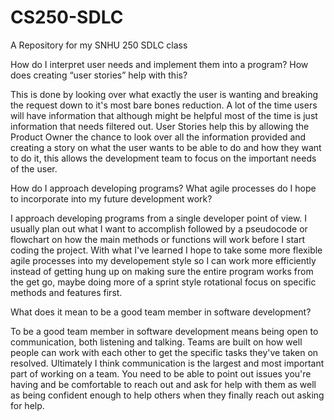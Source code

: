 # CS250-SDLC
A Repository for my SNHU 250 SDLC class

How do I interpret user needs and implement them into a program? How does creating “user stories” help with this?

This is done by looking over what exactly the user is wanting and  breaking the request down to it's most bare bones reduction. A lot of the time users will have information that although might be helpful most of the time is just information that needs filtered out. User Stories help this by allowing the Product Owner the chance to look over all the information provided and creating a story on what the user wants to be able to do and how they want to do it, this allows the development team to focus on the important needs of the user.

How do I approach developing programs? What agile processes do I hope to incorporate into my future development work?

I approach developing programs from a single developer point of view. I usually plan out what I want to accomplish followed by a pseudocode or flowchart on how the main methods or functions will work before I start coding the project. With what I've learned I hope to take some more flexible agile processes into my developement style so I can work more efficiently instead of getting hung up on making sure the entire program works from the get go, maybe doing more of a sprint style rotational focus on specific methods and features first.

What does it mean to be a good team member in software development?

To be a good team member in software development means being open to communication, both listening and talking. Teams are built on how well people can work with each other to get the specific tasks they've taken on resolved. Ultimately I think communication is the largest and most important part of working on a team. You need to be able to point out issues you're having and be comfortable to reach out and ask for help with them as well as being confident enough to help others when they finally reach out asking for help.
